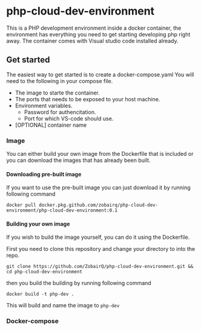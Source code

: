 # php-cloud-dev-environment

This is a PHP development environment inside a docker container, the environment has everything you need to get starting developing php right away. 
The container comes with Visual studio code installed already. 

## Get started

The easiest way to get started is to create a docker-compose.yaml
You will need to the following in your compose file.

- The image to starte the container.
- The ports that needs to be exposed to your host machine.
- Environment variables.
  - Password for authencitation.
  - Port for which VS-code should use.
- [OPTIONAL] container name

### Image

You can either build your own image from the Dockerfile that is included or you can download the images that has already been built.

#### Downloading pre-built image

If you want to use the pre-built image you can just download it by running following command

    docker pull docker.pkg.github.com/zobairq/php-cloud-dev-environment/php-cloud-dev-environment:0.1

#### Building your own image

If you wish to build the image yourself, you can do it using the Dockerfile.

First you need to clone this repository and change your directory to into the repo.

    git clone https://github.com/ZobairQ/php-cloud-dev-environment.git && cd php-cloud-dev-environment

then you build the building by running following command

    docker build -t php-dev .
This will build and name the image to `php-dev`

### Docker-compose


